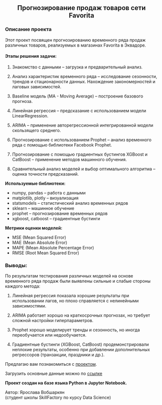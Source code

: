 ## <center> Прогнозирование продаж товаров сети Favorita </center>
### Описание проекта

Этот проект посвящен прогнозированию временного ряда продаж различных товаров, реализуемых в магазинах Favorita в Эквадоре.

#### Этапы решения задачи:

1. Знакомство с данными – загрузка и предварительный анализ.

2. Анализ характеристик временного ряда – исследование сезонности, трендов и стационарности данных. Нахождение закономерностей и лаговых зависимостей.

3. Baseline модель (MA - Moving Average) – построение базового прогноза.

4. Линейная регрессия – предсказание с использованием модели LinearRegression.

5. ARIMA – применение авторегрессионной интегрированной модели скользящего среднего.

6. Прогнозирование с использованием Prophet – анализ временного ряда с помощью библиотеки Facebook Prophet.

7. Прогнозирование с помощью градиентных бустингов XGBoost и CatBoost – применение методов машинного обучения.

8. Сравнительный анализ моделей и выбор оптимального алгоритма – оценка точности предсказаний.

**Используемые библиотеки:**
* numpy, pandas – работа с данными
* matplotlib, plotly – визуализация
* statsmodels – статистический анализ временных рядов
* sklearn – машинное обучение
* prophet – прогнозирование временных рядов
* xgboost, catboost – градиентные бустинги

**Метрики оценки моделей:**
* MSE (Mean Squared Error)
* MAE (Mean Absolute Error)
* MAPE (Mean Absolute Percentage Error)
* RMSE (Root Mean Squared Error)

### Выводы:
По результатам тестирования различных моделей на основе временного ряда продаж были выявлены сильные и слабые стороны каждого метода:

1) Линейная регрессия показала хорошие результаты при использовании лагов, но плохо справляется с нелинейными зависимостями.

2) ARIMA работает хорошо на краткосрочных прогнозах, но требует сложной настройки гиперпараметров.

3) Prophet хорошо моделирует тренды и сезонность, но иногда переобучается или недообучается.

4) Градиентные бустинги (XGBoost, CatBoost) продемонстрировали неплохие результаты, особенно при добавлении дополнительных регрессоров (транзакции, праздники и др.).

Предлагаю вам познакомиться с [проектом](https://nbviewer.org/github/YaroslavaVob/Time-Series_project/blob/d50119fd202b464ea4f9bf3a01570af34711e982/Sales%20time%20serie.ipynb).

Загрузить основные данные можно по [ссылке](https://drive.google.com/file/d/1i2WS6RQo32syz1DUIPdo5bdaSM_XcJq_/view?usp=sharing)

**Проект создан на базе языка Python в Jupyter Notebook.**

Автор: Ярослава Вобшаркян\
(студент школы SkillFactory по курсу Data Science)

